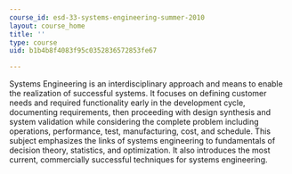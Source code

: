 ```yaml
---
course_id: esd-33-systems-engineering-summer-2010
layout: course_home
title: ''
type: course
uid: b1b4b8f4083f95c0352836572853fe67

---
```

Systems Engineering is an interdisciplinary approach and means to enable the realization of successful systems. It focuses on defining customer needs and required functionality early in the development cycle, documenting requirements, then proceeding with design synthesis and system validation while considering the complete problem including operations, performance, test, manufacturing, cost, and schedule. This subject emphasizes the links of systems engineering to fundamentals of decision theory, statistics, and optimization. It also introduces the most current, commercially successful techniques for systems engineering.
